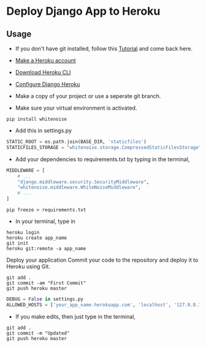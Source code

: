 # Deploy Django App to Heroku
 

## Usage

* If you don't have git installed, follow this [Tutorial](https://www.atlassian.com/git/tutorials/install-git) and come back here.

* [Make a Heroku account](https://signup.heroku.com/)

* [Download Heroku CLI](https://devcenter.heroku.com/articles/heroku-cli)

* [Configure Django Heroku](https://devcenter.heroku.com/articles/django-app-configuration)



* Make a copy of your project or use a seperate git branch.

* Make sure your virtual environment is activated.

```shell
pip install whitenoise
```

* Add this in settings.py
```python
STATIC_ROOT = os.path.join(BASE_DIR, 'staticfiles')
STATICFILES_STORAGE = "whitenoise.storage.CompressedStaticFilesStorage"
```

* Add your dependencies to requirements.txt by typing in the terminal,

```python
MIDDLEWARE = [
    # ...
    "django.middleware.security.SecurityMiddleware",
    "whitenoise.middleware.WhiteNoiseMiddleware",
    # ...
]
```

```shell
pip freeze > requirements.txt
```
* In your terminal, type in
 ```shell
heroku login
heroku create app_name
git init
heroku git:remote -a app_name
```
Deploy your application
Commit your code to the repository and deploy it to Heroku using Git.
```shell
git add .
git commit -am "First Commit"
git push heroku master
```

```python
DEBUG = False in settings.py
ALLOWED_HOSTS = ['your_app_name.herokuapp.com', 'localhost', '127.0.0.1'] in settings.py
```
* If you make edits, then just type in the terminal,
```shell
git add .
git commit -m "Updated"
git push heroku master
```
